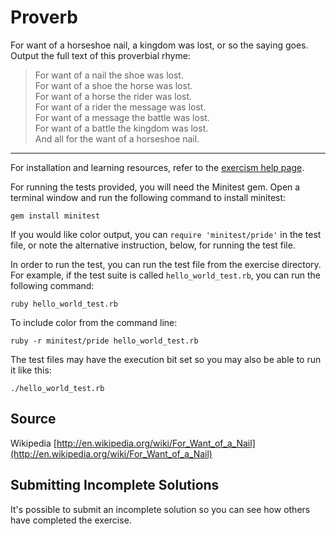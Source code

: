 # Proverb

For want of a horseshoe nail, a kingdom was lost, or so the saying goes. Output
the full text of this proverbial rhyme:

> For want of a nail the shoe was lost.  
> For want of a shoe the horse was lost.  
> For want of a horse the rider was lost.  
> For want of a rider the message was lost.  
> For want of a message the battle was lost.  
> For want of a battle the kingdom was lost.  
> And all for the want of a horseshoe nail.

* * * *

For installation and learning resources, refer to the
[exercism help page](http://exercism.io/languages/ruby).

For running the tests provided, you will need the Minitest gem. Open a
terminal window and run the following command to install minitest:

    gem install minitest

If you would like color output, you can `require 'minitest/pride'` in
the test file, or note the alternative instruction, below, for running
the test file.

In order to run the test, you can run the test file from the exercise
directory. For example, if the test suite is called
`hello_world_test.rb`, you can run the following command:

    ruby hello_world_test.rb

To include color from the command line:

    ruby -r minitest/pride hello_world_test.rb

The test files may have the execution bit set so you may also be able to
run it like this:

    ./hello_world_test.rb

## Source

Wikipedia [http://en.wikipedia.org/wiki/For_Want_of_a_Nail](http://en.wikipedia.org/wiki/For_Want_of_a_Nail)

## Submitting Incomplete Solutions
It's possible to submit an incomplete solution so you can see how others have completed the exercise.

